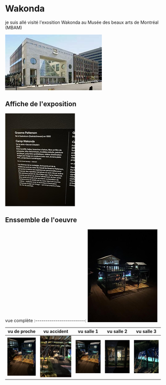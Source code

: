 # Wakonda

je suis allé visité l'exosition Wakonda au Musée des beaux arts de Montréal (MBAM) 

![photo](medias/musee_des_beau_art_MBAM.jfif)

## Affiche de l'exposition 

![photo](medias/wakonda_cartel_01.png)


## Enssemble de l'oeuvre

vue complète
:-------------------------:
![photo](medias/wakonda_enssemble_03.png)

vu de proche |  vu accident |  vu salle 1 |  vu salle 2 |  vu salle 3
:-------------------------:|:-------------------------:|:-------------------------:|:-------------------------:|:-------------------------:
![photo](medias/wakonda_enssemble_proche.png)|![photo](medias/wakonda_accident_01.png)|![photo](medias/wakonda_enssemble_proche.png)|![photo](medias/wakonda_salle_01.png)|![photo](medias/wakonda_salle_02_02.png)||![photo](medias/wakonda_salle_01.png)|![photo](medias/wakonda_salle_03_01.png)
